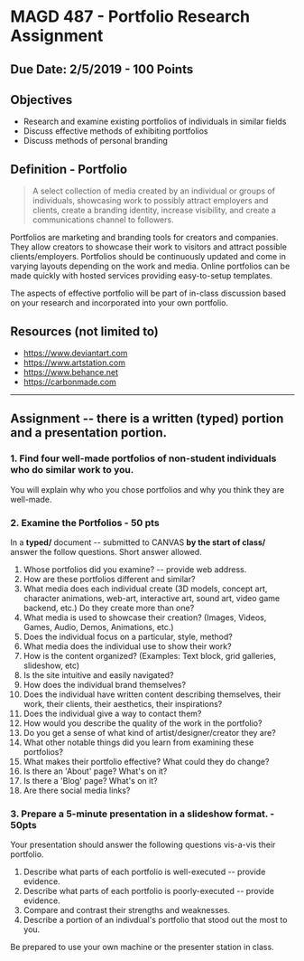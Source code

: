 # MAGD 487 - Portfolio Research Assignment
## Due Date: 2/5/2019 - 100 Points

## Objectives
+ Research and examine existing portfolios of individuals in similar fields
+ Discuss effective methods of exhibiting portfolios
+ Discuss methods of personal branding

## Definition - Portfolio
> A select collection of media created by an individual or groups of individuals, showcasing work to possibly attract employers and  clients, create a branding identity, increase visibility, and create a communications channel to followers.

Portfolios are marketing and branding tools for creators and companies. They allow creators to showcase their work to visitors and attract possible clients/employers. Portfolios should be continuously updated and come in varying layouts depending on the work and media. Online portfolios can be made quickly with hosted services providing easy-to-setup templates.

The aspects of effective portfolio will be part of in-class discussion based on your research and incorporated into your own portfolio.

## Resources (not limited to)
- https://www.deviantart.com
- https://www.artstation.com
- https://www.behance.net 
- https://carbonmade.com 

***
## Assignment -- there is a written (typed) portion and a presentation portion. 
### 1. Find four well-made portfolios of non-student individuals who do similar work to you.
You will explain why who you chose portfolios and why you think they are well-made.

### 2. Examine the Portfolios - 50 pts
In a **typed/** document -- submitted to CANVAS **by the start of class/** answer the follow questions. Short answer allowed. 
1. Whose portfolios did you examine? -- provide web address.
2. How are these  portfolios different and similar?
3. What media does each individual create (3D models, concept art, character animations, web-art, interactive art, sound art, video game backend, etc.) Do they create more than one?
4. What media is used to showcase their creation?
(Images, Videos, Games, Audio, Demos, Animations, etc.)
5. Does the individual focus on a particular, style, method?
6. What media does the individual use to show their work?
7. How is the content organized? (Examples: Text block, grid galleries, slideshow, etc)
7. Is the site intuitive and easily navigated?
8. How does the individual brand themselves?
9. Does the individual have written content describing themselves, their work, their clients, their aesthetics, their inspirations?
10. Does the individual give a way to contact them?
11. How would you describe the quality of the work in the portfolio?
12. Do you get a sense of what kind of artist/designer/creator they are?
13. What other notable things did you learn from examining these portfolios?
14. What makes their portfolio effective? What could they do change?
15. Is there an 'About' page? What's on it?
16. Is there a 'Blog' page? What's on it?
17. Are there social media links?


### 3. Prepare a 5-minute presentation in a slideshow format. - 50pts
Your presentation should answer the following questions vis-a-vis their portfolio. 
1. Describe what parts of each portfolio is well-executed -- provide evidence.
2. Describe what parts of each portfolio is poorly-executed -- provide evidence.
3. Compare and contrast their strengths and weaknesses.
4. Describe a portion of an indivdual's portfolio that stood out the most to you.

Be prepared to use your own machine or the presenter station in class.





